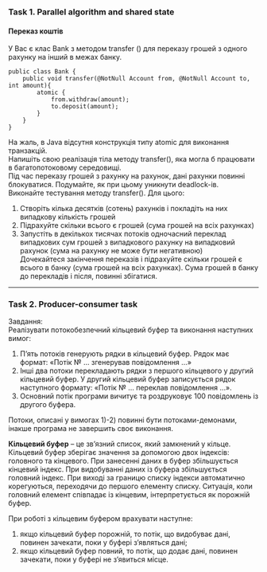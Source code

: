 ### Task 1. Parallel algorithm and shared state
#### Переказ коштів
У Вас є клас Bank з методом transfer () для переказу грошей з одного рахунку на інший в межах банку.  
````
public class Bank {
    public void transfer(@NotNull Account from, @NotNull Account to, int amount){
        atomic {
            from.withdraw(amount);
            to.deposit(amount);
        }
    }
}
````

На жаль, в Java відсутня конструкція типу atomic для виконання транзакцій.  
Напишіть свою реалізація тіла методу transfer(), яка могла б працювати в багатопотоковому середовищі.  
Під час переказу грошей з рахунку на рахунок, дані рахунки повинні блокуватися. Подумайте, як при цьому уникнути deadlock-ів.  
Виконайте тестування методу transfer(). Для цього:  
1. Створіть кілька десятків (сотень) рахунків і покладіть на них випадкову кількість грошей
2. Підрахуйте скільки всього є грошей (сума грошей на всіх рахунках)
3. Запустіть в декількох тисячах потоків одночасний переклад випадкових сум грошей з випадкового рахунку на випадковий рахунок (сума на рахунку не може бути негативною)  
Дочекайтеся закінчення переказів і підрахуйте скільки грошей є всього в банку (сума грошей на всіх рахунках). Сума грошей в банку до перекладів і після, повинні збігатися.

---

### Task 2. Producer-consumer task
Завдання:  
Реалізувати потокобезпечний кільцевий буфер та виконання наступних вимог:
1) П’ять потоків генерують рядки в кільцевий буфер. Рядок має формат: «Потік № … згенерував повідомлення …»
2) Інші два потоки перекладають рядки з першого кільцевого у другий кільцевий буфер. У другий кільцевий буфер записується рядок наступного формату: «Потік № … переклав повідомлення …».
3) Основний потік програми вичитує та роздруковує 100 повідомлень із другого буфера.

Потоки, описані у вимогах 1)-2) повинні бути потоками-демонами, інакше програма не завершить своє виконання.  

**Кільцевий буфер** – це зв’язний список, який замкнений у кільце. Кільцевий буфер зберігає значення за допомогою двох індексів: головного та кінцевого. При занесенні даних в буфер збільшується кінцевий індекс. При видобуванні даних із буфера збільшується головний індекс. При виході за границю списку індекси автоматично корегуються, переходячи до першого елементу списку. Ситуація, коли головний елемент співпадає із кінцевим, інтерпретується як порожній буфер.  

При роботі з кільцевим буфером врахувати наступне:
1) якщо кільцевий буфер порожній, то потік, що видобуває дані, повинен зачекати, поки у буфері з’являться дані;
2) якщо кільцевий буфер повний, то  потік, що додає дані, повинен зачекати, поки у буфері не з’явиться місце.
